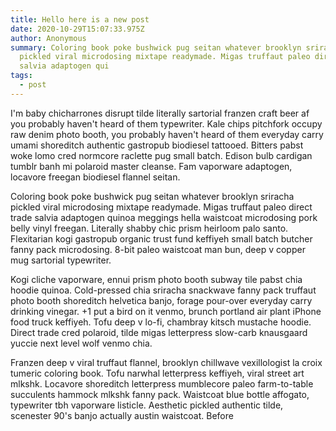 ```yaml
---
title: Hello here is a new post
date: 2020-10-29T15:07:33.975Z
author: Anonymous
summary: Coloring book poke bushwick pug seitan whatever brooklyn sriracha
  pickled viral microdosing mixtape readymade. Migas truffaut paleo direct trade
  salvia adaptogen qui
tags:
  - post
---
```

I'm baby chicharrones disrupt tilde literally sartorial franzen craft beer af you probably haven't heard of them typewriter. Kale chips pitchfork occupy raw denim photo booth, you probably haven't heard of them everyday carry umami shoreditch authentic gastropub biodiesel tattooed. Bitters pabst woke lomo cred normcore raclette pug small batch. Edison bulb cardigan tumblr banh mi polaroid master cleanse. Fam vaporware adaptogen, locavore freegan biodiesel flannel seitan.

Coloring book poke bushwick pug seitan whatever brooklyn sriracha pickled viral microdosing mixtape readymade. Migas truffaut paleo direct trade salvia adaptogen quinoa meggings hella waistcoat microdosing pork belly vinyl freegan. Literally shabby chic prism heirloom palo santo. Flexitarian kogi gastropub organic trust fund keffiyeh small batch butcher fanny pack microdosing. 8-bit paleo waistcoat man bun, deep v copper mug sartorial typewriter.

Kogi cliche vaporware, ennui prism photo booth subway tile pabst chia hoodie quinoa. Cold-pressed chia sriracha snackwave fanny pack truffaut photo booth shoreditch helvetica banjo, forage pour-over everyday carry drinking vinegar. +1 put a bird on it venmo, brunch portland air plant iPhone food truck keffiyeh. Tofu deep v lo-fi, chambray kitsch mustache hoodie. Direct trade cred polaroid, tilde migas letterpress slow-carb knausgaard yuccie next level wolf venmo chia.

Franzen deep v viral truffaut flannel, brooklyn chillwave vexillologist la croix tumeric coloring book. Tofu narwhal letterpress keffiyeh, viral street art mlkshk. Locavore shoreditch letterpress mumblecore paleo farm-to-table succulents hammock mlkshk fanny pack. Waistcoat blue bottle affogato, typewriter tbh vaporware listicle. Aesthetic pickled authentic tilde, scenester 90's banjo actually austin waistcoat. Before

<!--EndFragment-->